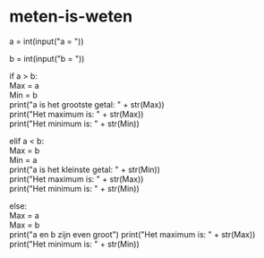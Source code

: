 # meten-is-weten
a = int(input("a = ")) 

b = int(input("b = ")) 

if a > b:      
    Max = a    
    Min = b     
    print("a is het grootste getal: " + str(Max))     
    print("Het maximum is: " + str(Max))     
    print("Het minimum is: " + str(Min))  

elif a < b:     
    Max = b     
    Min = a     
    print("a is het kleinste getal: " + str(Min))     
    print("Het maximum is: " + str(Max))     
    print("Het minimum is: " + str(Min)) 

else:     
    Max = a     
    Max = b     
    print("a en b zijn even groot")     print("Het maximum is: " + str(Max))    
    print("Het minimum is: " + str(Min))
